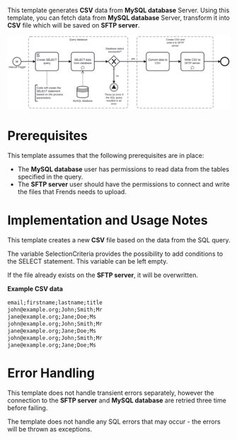 This template generates **CSV** data from **MySQL database** Server. 
Using this template, you can fetch data from **MySQL database** Server,  transform it into **CSV** file which will be saved on **SFTP server**.

![Template](assets/MySQL_SELECT_to_CSV_file_with_SFTP_upload.svg)

# Prerequisites

This template assumes that the following prerequisites are in place:

- The **MySQL database** user has permissions to read data from the tables specified in the query.
- The **SFTP server** user should have the permissions to connect and write the files that Frends needs to upload.


# Implementation and Usage Notes

This template creates a new **CSV** file based on the data from the SQL query.

The variable SelectionCriteria provides the possibility to add conditions to the SELECT statement. This variable can be left empty.

If the file already exists on the **SFTP server**, it will be overwritten.

**Example CSV data**

```
email;firstname;lastname;title
john@example.org;John;Smith;Mr
jane@example.org;Jane;Doe;Ms
john@example.org;John;Smith;Mr
jane@example.org;Jane;Doe;Ms
john@example.org;John;Smith;Mr
jane@example.org;Jane;Doe;Ms
```

# Error Handling

This template does not handle transient errors separately, however the connection to the **SFTP server** and **MySQL database** are retried three time before failing.

The template does not handle any SQL errors that may occur - the errors will be thrown as exceptions.
